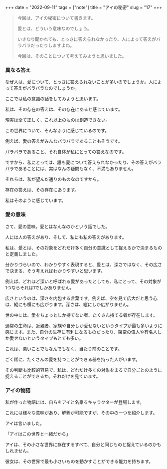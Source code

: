 +++
date = "2022-09-11"
tags = ["note"]
title = "アイの秘密"
slug = "17"
+++

> 今回は、アイの秘密について書きます。
>
> 愛とは、どういう意味なのでしょう。
>
> いきなり聞かれても、とっさに答えられなかったり、人によって答えがバラバラだったりしますよね。
> 
> 今回は、そのことについて考えてみようと思いました。

### 異なる答え

なぜ人は、愛について、とっさに答えられないことが多いのでしょうか。人によって答えがバラバラなのでしょうか。

ここでは私の意識の話をしてみようと思います。

私は、その存在の答えは、その存在にあると感じています。

現実は全て正しく、これ以上のものは創造できない。

この世界について、そんなふうに感じているのです。

例えば、愛の答えがみんなバラバラであることもそうです。

バラバラであること、それ自体が私にとっての答えなのです。

ですから、私にとっては、誰も愛について答えられなかったり、その答えがバラバラであることには、実はなんの疑問もなく、不満もありません。

それらは、私が望んだ通りのものなのですから。

存在の答えは、その存在にあります。

私はそのように感じています。

### 愛の意味

さて、愛の意味。愛とはなんなのかという話でした。

人には人の答えがあり、そして、私にも私の答えがあります。

私は、愛とは、その対象をどれだけ多く自分の意識として捉えるかで決まるものと定義しました。

分かりづらいので、わかりやすく表現すると、愛とは、深さではなく、その広さで決まる、そう考えればわかりやすいと思います。

例えば、どれほど深いと呼ばれる愛があったとしても、私にとって、その対象が1つならそれは1でしかありません。

広さというのは、深さを内包する言葉です。例えば、空を見て広大だと思う心は、縦にも横にも広がります。深さは、縦にしか広がりません。

世の中には、愛をちょっとしか持てない者、たくさん持てる者が存在します。

通常の生命は、近親者、家族や自分しか愛せないというタイプが最も多いように感じます。また、自分の生存に有利になるものだったり、架空の偉人や有名人しか愛せないというタイプもとても多い。

これは、悪いことでもなんでもなく、当たり前のことです。

ごく稀に、たくさんの愛を持つことができる器を持った人がいます。

その判断も比較的容易で、私は、どれだけ多くの対象をまるで自分ごとのように捉えることができるか。それだけを見ています。

### アイの物語

私が作った物語には、自らをアイと名乗るキャラクターが登場します。

これには様々な意味があり、解釈が可能ですが、その中の一つを紹介します。

アイは言いました。

「アイはこの世界と一緒だから」

アイは、その小さな世界に存在するすべて、自分と同じものと捉えているのかもしれません。

彼女は、その世界で最も小さいものを動かすことができる能力を持ちます。

